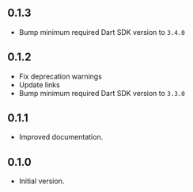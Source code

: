 ## 0.1.3

- Bump minimum required Dart SDK version to `3.4.0`

## 0.1.2

- Fix deprecation warnings
- Update links
- Bump minimum required Dart SDK version to `3.3.0`

## 0.1.1

- Improved documentation.

## 0.1.0

- Initial version.
